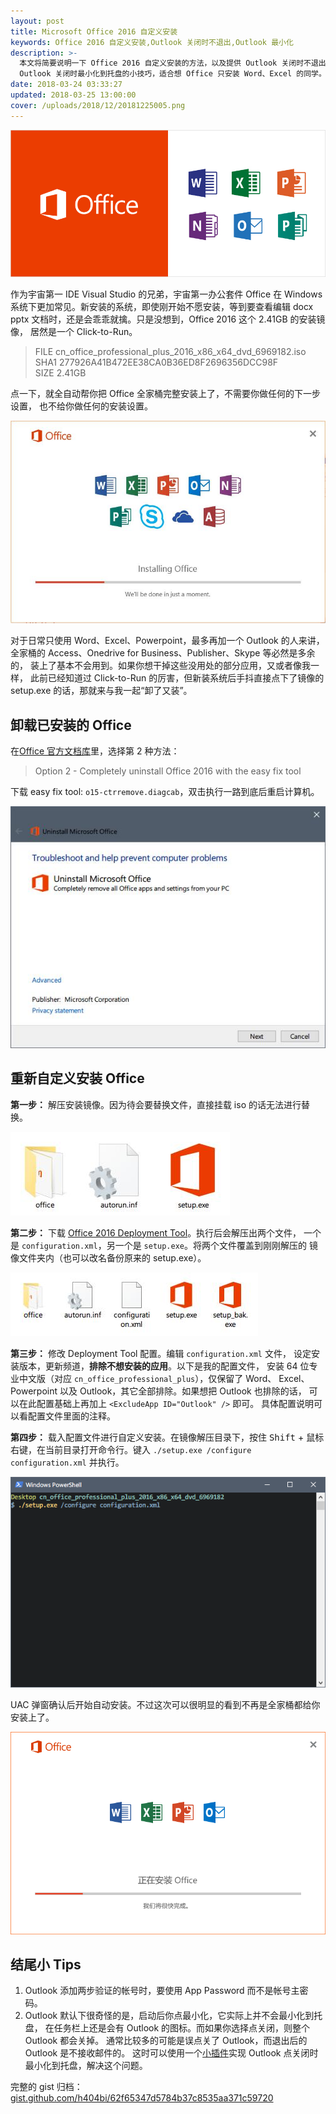 ```yaml
---
layout: post
title: Microsoft Office 2016 自定义安装
keywords: Office 2016 自定义安装,Outlook 关闭时不退出,Outlook 最小化
description: >-
  本文将简要说明一下 Office 2016 自定义安装的方法，以及提供 Outlook 关闭时不退出，
  Outlook 关闭时最小化到托盘的小技巧，适合想 Office 只安装 Word、Excel 的同学。
date: 2018-03-24 03:33:27
updated: 2018-03-25 13:00:00
cover: /uploads/2018/12/20181225005.png
---
```


![Microsoft Office](/uploads/2018/03/20180324001.jpg)

作为宇宙第一 IDE Visual Studio 的兄弟，宇宙第一办公套件 Office 在 Windows
系统下更加常见。新安装的系统，即使刚开始不愿安装，等到要查看编辑 docx pptx
文档时，还是会乖乖就擒。只是没想到，Office 2016 这个 2.41GB 的安装镜像，
居然是一个 Click-to-Run。

> FILE cn_office_professional_plus_2016_x86_x64_dvd_6969182.iso  
> SHA1 277926A41B472EE38CA0B36ED8F2696356DCC98F  
> SIZE 2.41GB

点一下，就全自动帮你把 Office 全家桶完整安装上了，不需要你做任何的下一步设置，
也不给你做任何的安装设置。

![](/uploads/2018/03/20180324002.jpg)

对于日常只使用 Word、Excel、Powerpoint，最多再加一个 Outlook 的人来讲，
全家桶的 Access、Onedrive for Business、Publisher、Skype 等必然是多余的，
装上了基本不会用到。如果你想干掉这些没用处的部分应用，又或者像我一样，
此前已经知道过 Click-to-Run 的厉害，但新装系统后手抖直接点下了镜像的
setup.exe 的话，那就来与我一起“卸了又装”。

## 卸载已安装的 Office

在[Office 官方文档库]里，选择第 2 种方法：

> Option 2 - Completely uninstall Office 2016 with the easy fix tool

下载 easy fix tool: `o15-ctrremove.diagcab`，双击执行一路到底后重启计算机。

![](/uploads/2018/03/20180324003.jpg)

## 重新自定义安装 Office

**第一步：** 解压安装镜像。因为待会要替换文件，直接挂载 iso 的话无法进行替换。

![安装镜像解压后](/uploads/2018/03/20180324004.jpg "安装镜像解压后")

**第二步：** 下载 [Office 2016 Deployment Tool]。执行后会解压出两个文件，
一个是 `configuration.xml`，另一个是 `setup.exe`。将两个文件覆盖到刚刚解压的
镜像文件夹内（也可以改名备份原来的 setup.exe）。

![](/uploads/2018/03/20180324005.jpg)

**第三步：** 修改 Deployment Tool 配置。编辑 `configuration.xml` 文件，
设定安装版本，更新频道，**排除不想安装的应用**。以下是我的配置文件，
安装 64 位专业中文版（对应 `cn_office_professional_plus`），仅保留了 Word、
Excel、Powerpoint 以及 Outlook，其它全部排除。如果想把 Outlook 也排除的话，
可以在此配置基础上再加上 `<ExcludeApp ID="Outlook" />` 即可。
具体配置说明可以看配置文件里面的注释。

<!-- Gist -->
<div v-if="gist" v-html="gist"></div>

**第四步：** 载入配置文件进行自定义安装。在镜像解压目录下，按住
<kbd>Shift</kbd> + 鼠标右键，在当前目录打开命令行。键入
`./setup.exe /configure configuration.xml` 并执行。

![](/uploads/2018/03/20180324006.png)

UAC 弹窗确认后开始自动安装。不过这次可以很明显的看到不再是全家桶都给你安装上了。

![](/uploads/2018/03/20180324007.png)

## 结尾小 Tips

1. Outlook 添加两步验证的帐号时，要使用 App Password 而不是帐号主密码。
2. Outlook 默认下很奇怪的是，启动后你点最小化，它实际上并不会最小化到托盘，
在任务栏上还是会有 Outlook 的图标。而如果你选择点关闭，则整个 Outlook 都会关掉。
通常比较多的可能是误点关了 Outlook，而退出后的 Outlook 是不接收邮件的。
这时可以使用一个[小插件]实现 Outlook 点关闭时最小化到托盘，解决这个问题。

完整的 gist 归档：[gist.github.com/h404bi/62f65347d5784b37c8535aa371c59720]

[Office 官方文档库]: https://support.office.com/en-us/article/9dd49b83-264a-477a-8fcc-2fdf5dbf61d8
[Office 2016 Deployment Tool]: https://www.microsoft.com/en-us/download/details.aspx?id=49117
[小插件]: https://jocent.me/2017/06/20/outlook-close-minimize.html
[gist.github.com/h404bi/62f65347d5784b37c8535aa371c59720]: https://gist.github.com/h404bi/62f65347d5784b37c8535aa371c59720

<!-- Vue -->
<script>
export default {
  data () {
    return {
      gist: ''
    }
  },
  mounted () {
    window['gist_callback_62f65347d5784b37c8535aa371c59720'] = gist => {
      const link = document.createElement('link')
      link.href = gist.stylesheet
      link.rel = 'stylesheet'
      document.head.appendChild(link)
      this.gist = gist.div
    }
    const script = document.createElement('script')
    script.async = 1
    script.src = 'https://gist.github.com/h404bi/62f65347d5784b37c8535aa371c59720.json?callback=gist_callback_62f65347d5784b37c8535aa371c59720'
    document.head.appendChild(script)
  }
}
</script>
